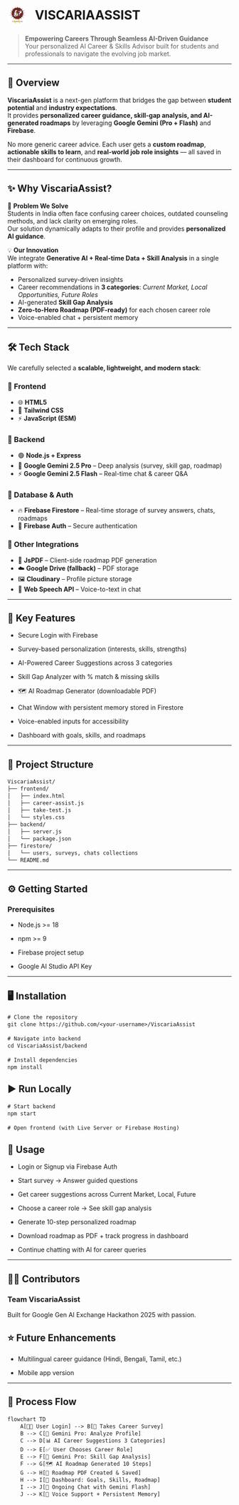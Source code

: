 
# <img src="https://github.com/Nisha-Mallick/ViscaraiAssist/blob/main/assets/logo.png" alt="ViscariaAssist Logo" width="45" height="45" style="vertical-align:middle; border-radius:50%; margin-right:10px;"/> VISCARIAASSIST

> **Empowering Careers Through Seamless AI-Driven Guidance**  
Your personalized AI Career & Skills Advisor built for students and professionals to navigate the evolving job market.

---

## 🚀 Overview

**ViscariaAssist** is a next-gen platform that bridges the gap between **student potential** and **industry expectations**.  
It provides **personalized career guidance, skill-gap analysis, and AI-generated roadmaps** by leveraging **Google Gemini (Pro + Flash)** and **Firebase**.  

No more generic career advice. Each user gets a **custom roadmap**, **actionable skills to learn**, and **real-world job role insights** — all saved in their dashboard for continuous growth.

---

## ✨ Why ViscariaAssist?

🎯 **Problem We Solve**  
Students in India often face confusing career choices, outdated counseling methods, and lack clarity on emerging roles.  
Our solution dynamically adapts to their profile and provides **personalized AI guidance**.

💡 **Our Innovation**  
We integrate **Generative AI + Real-time Data + Skill Analysis** in a single platform with:  
- Personalized survey-driven insights  
- Career recommendations in **3 categories**: *Current Market, Local Opportunities, Future Roles*  
- AI-generated **Skill Gap Analysis**  
- **Zero-to-Hero Roadmap (PDF-ready)** for each chosen career role  
- Voice-enabled chat + persistent memory  

---

## 🛠️ Tech Stack

We carefully selected a **scalable, lightweight, and modern stack**:

### 🔹 Frontend
- 🌐 **HTML5**
- 🎨 **Tailwind CSS**
- ⚡ **JavaScript (ESM)**

### 🔹 Backend
- 🟢 **Node.js + Express**
- 🤖 **Google Gemini 2.5 Pro** – Deep analysis (survey, skill gap, roadmap)  
- ⚡ **Google Gemini 2.5 Flash** – Real-time chat & career Q&A  

### 🔹 Database & Auth
- 🔥 **Firebase Firestore** – Real-time storage of survey answers, chats, roadmaps  
- 🔑 **Firebase Auth** – Secure authentication  

### 🔹 Other Integrations
- 📄 **JsPDF** – Client-side roadmap PDF generation  
- ☁️ **Google Drive (fallback)** – PDF storage  
- 🖼️ **Cloudinary** – Profile picture storage  
- 🎤 **Web Speech API** – Voice-to-text in chat  

---

## 📸 Key Features

-  Secure Login with Firebase

-  Survey-based personalization (interests, skills, strengths)

-  AI-Powered Career Suggestions across 3 categories

-  Skill Gap Analyzer with % match & missing skills

- 🗺 AI Roadmap Generator (downloadable PDF)

-  Chat Window with persistent memory stored in Firestore

 -  Voice-enabled inputs for accessibility

-  Dashboard with goals, skills, and roadmaps

---


## 📂 Project Structure

```
ViscariaAssist/
├── frontend/
│   ├── index.html
│   ├── career-assist.js
│   ├── take-test.js
│   └── styles.css
├── backend/
│   ├── server.js
│   └── package.json
├── firestore/
│   └── users, surveys, chats collections
└── README.md
```

---
## ⚙️ Getting Started
### Prerequisites

- Node.js >= 18

- npm >= 9

- Firebase project setup

- Google AI Studio API Key

---

## 🖥️ Installation
```
# Clone the repository
git clone https://github.com/<your-username>/ViscariaAssist

# Navigate into backend
cd ViscariaAssist/backend

# Install dependencies
npm install
```
## ▶️ Run Locally
```
# Start backend
npm start

# Open frontend (with Live Server or Firebase Hosting)
```
## 📖 Usage

- Login or Signup via Firebase Auth

- Start survey → Answer guided questions

- Get career suggestions across Current Market, Local, Future

- Choose a career role → See skill gap analysis

- Generate 10-step personalized roadmap

- Download roadmap as PDF + track progress in dashboard

- Continue chatting with AI for career queries

---

## 🧑‍💻 Contributors

### Team ViscariaAssist
Built for Google Gen AI Exchange Hackathon 2025 with passion.

## ⭐ Future Enhancements
- Multilingual career guidance (Hindi, Bengali, Tamil, etc.)

-  Mobile app version
  
---  
## 🔄 Process Flow

```mermaid
flowchart TD
    A[👩‍🎓 User Login] --> B[📝 Takes Career Survey]
    B --> C[🤖 Gemini Pro: Analyze Profile]
    C --> D[📊 AI Career Suggestions 3 Categories]
    D --> E[✅ User Chooses Career Role]
    E --> F[🔎 Gemini Pro: Skill Gap Analysis]
    F --> G[🗺️ AI Roadmap Generated 10 Steps]
    G --> H[📄 Roadmap PDF Created & Saved]
    H --> I[📌 Dashboard: Goals, Skills, Roadmap]
    I --> J[💬 Ongoing Chat with Gemini Flash]
    J --> K[🎤 Voice Support + Persistent Memory]
